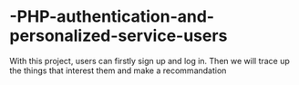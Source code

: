 # -PHP-authentication-and-personalized-service-users
With this project, users can firstly sign up and log in. Then we will trace up the things that interest them and make a recommandation
